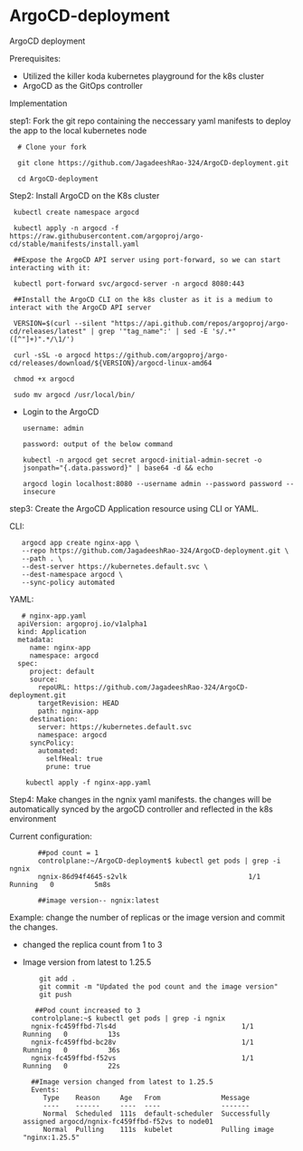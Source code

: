 # ArgoCD-deployment
ArgoCD deployment

Prerequisites:
- Utilized the killer koda kubernetes playground for the k8s cluster
- ArgoCD as the GitOps controller

Implementation

step1: Fork the git repo containing the neccessary yaml manifests to deploy the app to the local kubernetes node
      
      # Clone your fork
      
      git clone https://github.com/JagadeeshRao-324/ArgoCD-deployment.git
      
      cd ArgoCD-deployment

Step2: Install ArgoCD on the K8s cluster

     kubectl create namespace argocd

     kubectl apply -n argocd -f https://raw.githubusercontent.com/argoproj/argo-cd/stable/manifests/install.yaml

     ##Expose the ArgoCD API server using port-forward, so we can start interacting with it:
     
     kubectl port-forward svc/argocd-server -n argocd 8080:443

     ##Install the ArgoCD CLI on the k8s cluster as it is a medium to interact with the ArgoCD API server

     VERSION=$(curl --silent "https://api.github.com/repos/argoproj/argo-cd/releases/latest" | grep '"tag_name":' | sed -E 's/.*"([^"]+)".*/\1/')
     
     curl -sSL -o argocd https://github.com/argoproj/argo-cd/releases/download/${VERSION}/argocd-linux-amd64

     chmod +x argocd

     sudo mv argocd /usr/local/bin/


- Login to the ArgoCD

      username: admin
  
      password: output of the below command

      kubectl -n argocd get secret argocd-initial-admin-secret -o jsonpath="{.data.password}" | base64 -d && echo

      argocd login localhost:8080 --username admin --password password --insecure


step3: Create the ArgoCD Application resource using CLI or YAML.

   CLI:

       argocd app create nginx-app \
       --repo https://github.com/JagadeeshRao-324/ArgoCD-deployment.git \
       --path . \
       --dest-server https://kubernetes.default.svc \
       --dest-namespace argocd \
       --sync-policy automated
   
   YAML:

       # nginx-app.yaml
      apiVersion: argoproj.io/v1alpha1
      kind: Application
      metadata:
         name: nginx-app
         namespace: argocd
      spec:
         project: default
         source:
           repoURL: https://github.com/JagadeeshRao-324/ArgoCD-deployment.git
           targetRevision: HEAD
           path: nginx-app
         destination:
           server: https://kubernetes.default.svc
           namespace: argocd
         syncPolicy:
           automated:
             selfHeal: true
             prune: true

        kubectl apply -f nginx-app.yaml

Step4: Make changes in the ngnix yaml manifests. the changes will be automatically synced by the argoCD controller and reflected in the k8s environment

Current configuration:

           ##pod count = 1
           controlplane:~/ArgoCD-deployment$ kubectl get pods | grep -i ngnix
           ngnix-86d94f4645-s2vlk                              1/1     Running   0          5m8s

           ##image version-- ngnix:latest

  Example: change the number of replicas or the image version and commit the changes.

   - changed the replica count from 1 to 3
   - Image version from latest to 1.25.5

             git add .
             git commit -m "Updated the pod count and the image version"
             git push
     
            ##Pod count increased to 3
           controlplane:~$ kubectl get pods | grep -i ngnix
           ngnix-fc459ffbd-7ls4d                               1/1     Running   0          13s
           ngnix-fc459ffbd-bc28v                               1/1     Running   0          36s
           ngnix-fc459ffbd-f52vs                               1/1     Running   0          22s

           ##Image version changed from latest to 1.25.5
           Events:
              Type    Reason     Age   From               Message
              ----    ------     ----  ----               -------
              Normal  Scheduled  111s  default-scheduler  Successfully assigned argocd/ngnix-fc459ffbd-f52vs to node01
              Normal  Pulling    111s  kubelet            Pulling image "nginx:1.25.5"
